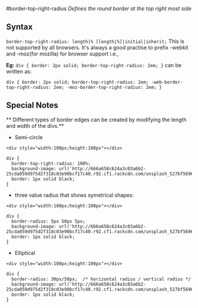 #border-top-right-radius
*Defines the round border at the top right most side*

## Syntax
`
border-top-right-radius: length|% [length|%]|initial|inherit;
`
This is not supported by all browsers. It's always a good practise to prefix -webkit and -moz(for mozilla) for browser support i.e.,

**Eg:**
`
div {
    border: 2px solid;
    border-top-right-radius: 2em;
}
`
can be written as:

`
div {
    border: 2px solid;
    border-top-right-radius: 2em;
    -web-border-top-right-radius: 2em;
    -moz-border-top-right-radius: 2em;
}
`
## Special Notes

** Different types of border edges can be created by modifying the length and width of the divs.**
* Semi-circle
```
<div style="width:100px;height:100px"></div>

div {
  border-top-right-radius: 100%;
  background-image: url('http://666a658c624a3c03a6b2-25cda059d975d2f318c03e90bcf17c40.r92.cf1.rackcdn.com/unsplash_527bf56961712_1.JPG');
  border: 1px solid black;
}
```

* three value radius that shows symetrical shapes:
```
<div style="width:100px;height:100px"></div>

div {
  border-radius: 5px 50px 5px;
  background-image: url('http://666a658c624a3c03a6b2-25cda059d975d2f318c03e90bcf17c40.r92.cf1.rackcdn.com/unsplash_527bf56961712_1.JPG');
  border: 1px solid black;
}
```

* Elliptical
```
<div style="width:100px;height:100px"></div>

div {
  border-radius: 30px/50px;  /* horizontal radius / vertical radius */
  background-image: url('http://666a658c624a3c03a6b2-25cda059d975d2f318c03e90bcf17c40.r92.cf1.rackcdn.com/unsplash_527bf56961712_1.JPG');
  border: 1px solid black;
}

```